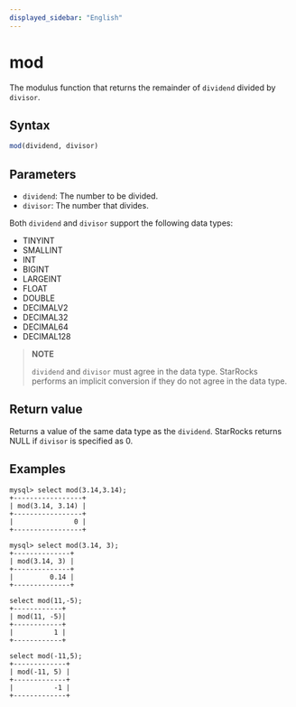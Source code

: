 ```yaml
---
displayed_sidebar: "English"
---
```


# mod



The modulus function that returns the remainder of `dividend` divided by `divisor`.

## Syntax

```SQL
mod(dividend, divisor)
```

## Parameters

- `dividend`: The number to be divided.
- `divisor`: The number that divides.

Both `dividend` and `divisor` support the following data types:

- TINYINT
- SMALLINT
- INT
- BIGINT
- LARGEINT
- FLOAT
- DOUBLE
- DECIMALV2
- DECIMAL32
- DECIMAL64
- DECIMAL128

> **NOTE**
>
> `dividend` and `divisor` must agree in the data type. StarRocks performs an implicit conversion if they do not agree in the data type.

## Return value

Returns a value of the same data type as the `dividend`. StarRocks returns NULL if `divisor` is specified as 0.

## Examples

```Plain
mysql> select mod(3.14,3.14);
+-----------------+
| mod(3.14, 3.14) |
+-----------------+
|               0 |
+-----------------+

mysql> select mod(3.14, 3);
+--------------+
| mod(3.14, 3) |
+--------------+
|         0.14 |
+--------------+

select mod(11,-5);
+------------+
| mod(11, -5)|
+------------+
|          1 |
+------------+

select mod(-11,5);
+-------------+
| mod(-11, 5) |
+-------------+
|          -1 |
+-------------+
```
